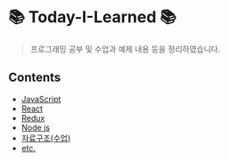 # 📚 Today-I-Learned 📚
> 프로그래밍 공부 및 수업과 예제 내용 등을 정리하였습니다.

## Contents
+ [JavaScript](https://github.com/leejiwon6315/Today-I-Learned/tree/master/JavaScript)
+ [React](https://github.com/leejiwon6315/Today-I-Learned/tree/master/React)
+ [Redux](https://github.com/leejiwon6315/Today-I-Learned/tree/master/Redux)
+ [Node js](https://github.com/leejiwon6315/Today-I-Learned/tree/master/데이터베이스)
+ [자료구조(수업)](https://github.com/leejiwon6315/Today-I-Learned/tree/master/자료구조(수업))
+ [etc.](https://github.com/leejiwon6315/Today-I-Learned/tree/master/etc.)
